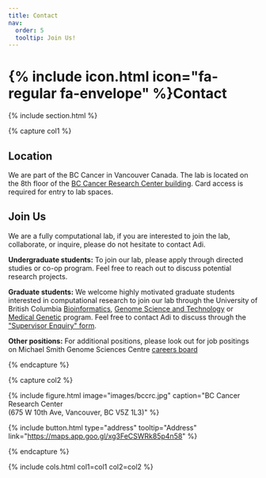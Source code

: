 ```yaml
---
title: Contact
nav:
  order: 5
  tooltip: Join Us!
---
```


# {% include icon.html icon="fa-regular fa-envelope" %}Contact

{% include section.html %}

{% capture col1 %}
## Location
We are part of the BC Cancer in Vancouver Canada. The lab is located on the 8th floor of the [BC Cancer Research Center building](https://www.google.com/maps/place/BC+Cancer+Research+Centre/@49.2625745,-123.1193424,15z/data=!4m2!3m1!1s0x0:0x8120a7e52adbc3f2?sa=X&ved=1t:2428&hl=en&ictx=111). Card access is required for entry to lab spaces.

## Join Us
We are a fully computational lab, if you are interested to join the lab, collaborate, or inquire, please do not hesitate to contact Adi. 

**Undergraduate students:** To join our lab, please apply through directed studies or co-op program. Feel free to reach out to discuss potential research projects.

**Graduate students:** We welcome highly motivated graduate students interested in computational research to join our lab through the University of British Columbia [Bioinformatics](https://www.bioinformatics.ubc.ca/apply/), [Genome Science and Technology](https://www.gsat.ubc.ca/admission/) or [Medical Genetic](https://medgen.med.ubc.ca/graduate-program/prospective-students/) program. Feel free to contact Adi to discuss through the ["Supervisor Enquiry" form](https://www.grad.ubc.ca/researcher/20992-steif).

**Other positions:** For additional positions, please look out for job positings on Michael Smith Genome Sciences Centre [careers board](https://www.bcgsc.ca/careers) 



{% endcapture %}

{% capture col2 %}


{%
  include figure.html
  image="images/bccrc.jpg"
  caption="BC Cancer Research Center<br>(675 W 10th Ave, Vancouver, BC V5Z 1L3)"
%}


{%
  include button.html
  type="address"
  tooltip="Address"
  link="https://maps.app.goo.gl/xg3FeCSWRk85p4n58"
%}

{% endcapture %}

{% include cols.html col1=col1 col2=col2 %}